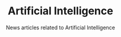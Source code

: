 ---
layout: tag_index
title: Artificial Intelligence
tag: Artificial-Intelligence
subtitle: News articles related to Artificial Intelligence
permalink: /tags/artificial-intelligence/
---